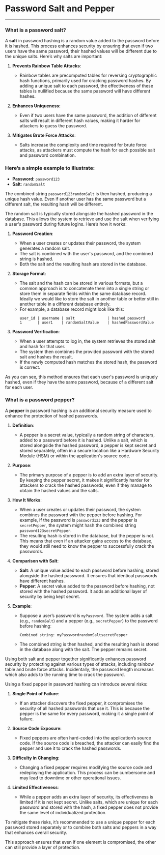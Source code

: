 # Password Salt and Pepper
---
### What is a password salt?
A **salt** in password hashing is a random value added to the password before it is hashed. This process enhances security by ensuring that even if two users have the same password, their hashed values will be different due to the unique salts. Here’s why salts are important:

1. **Prevents Rainbow Table Attacks**:
   - Rainbow tables are precomputed tables for reversing cryptographic hash functions, primarily used for cracking password hashes. By adding a unique salt to each password, the effectiveness of these tables is nullified because the same password will have different hashes.

2. **Enhances Uniqueness**:
   - Even if two users have the same password, the addition of different salts will result in different hash values, making it harder for attackers to guess the password.

3. **Mitigates Brute Force Attacks**:
   - Salts increase the complexity and time required for brute force attacks, as attackers must compute the hash for each possible salt and password combination.

### Here’s a simple example to illustrate:

- **Password**: `password123`
- **Salt**: `randomSalt`

The combined string `password123randomSalt` is then hashed, producing a unique hash value. Even if another user has the same password but a different salt, the resulting hash will be different.

The random salt is typically stored alongside the hashed password in the database. This allows the system to retrieve and use the salt when verifying a user's password during future logins. Here’s how it works:

1. **Password Creation**:
   - When a user creates or updates their password, the system generates a random salt.
   - The salt is combined with the user's password, and the combined string is hashed.
   - Both the salt and the resulting hash are stored in the database.

2. **Storage Format**:
   - The salt and the hash can be stored in various formats, but a common approach is to concatenate them into a single string or store them in separate fields within the same database record. Ideally we would like to store the salt in another table or better still in another table in a different database entirely.
   - For example, a database record might look like this:
     ```plaintext
     user_id | username | salt               | hashed_password
     1       | user1    | randomSaltValue    | hashedPasswordValue
     ```

3. **Password Verification**:
   - When a user attempts to log in, the system retrieves the stored salt and hash for that user.
   - The system then combines the provided password with the stored salt and hashes the result.
   - If the newly computed hash matches the stored hash, the password is correct.

As you can see, this method ensures that each user's password is uniquely hashed, even if they have the same password, because of a different salt for each user.



### What is a password pepper?
A **pepper** in password hashing is an additional security measure used to enhance the protection of hashed passwords.

1. **Definition**:
   - A pepper is a secret value, typically a random string of characters, added to a password before it is hashed. Unlike a salt, which is stored alongside the hashed password, a pepper is kept secret and stored separately, often in a secure location like a Hardware Security Module (HSM) or within the application's source code.

2. **Purpose**:
   - The primary purpose of a pepper is to add an extra layer of security. By keeping the pepper secret, it makes it significantly harder for attackers to crack the hashed passwords, even if they manage to obtain the hashed values and the salts.

3. **How It Works**:
   - When a user creates or updates their password, the system combines the password with the pepper before hashing. For example, if the password is `password123` and the pepper is `secretPepper`, the system might hash the combined string `password123secretPepper`.
   - The resulting hash is stored in the database, but the pepper is not. This means that even if an attacker gains access to the database, they would still need to know the pepper to successfully crack the passwords.

4. **Comparison with Salt**:
   - **Salt**: A unique value added to each password before hashing, stored alongside the hashed password. It ensures that identical passwords have different hashes.
   - **Pepper**: A secret value added to the password before hashing, not stored with the hashed password. It adds an additional layer of security by being kept secret.

5. **Example**:
   - Suppose a user’s password is `myPassword`. The system adds a salt (e.g., `randomSalt`) and a pepper (e.g., `secretPepper`) to the password before hashing:
     ```plaintext
     Combined string: myPasswordrandomSaltsecretPepper
     ```
   - The combined string is then hashed, and the resulting hash is stored in the database along with the salt. The pepper remains secret.

Using both salt and pepper together significantly enhances password security by protecting against various types of attacks, including rainbow table and brute force attacks. Incidentally, the password length increases which also adds to the running time to crack the password.



Using a fixed pepper in password hashing can introduce several risks:

1. **Single Point of Failure**:
   - If an attacker discovers the fixed pepper, it compromises the security of all hashed passwords that use it. This is because the pepper is the same for every password, making it a single point of failure.

2. **Source Code Exposure**:
   - Fixed peppers are often hard-coded into the application’s source code. If the source code is breached, the attacker can easily find the pepper and use it to crack the hashed passwords.

3. **Difficulty in Changing**:
   - Changing a fixed pepper requires modifying the source code and redeploying the application. This process can be cumbersome and may lead to downtime or other operational issues.

4. **Limited Effectiveness**:
   - While a pepper adds an extra layer of security, its effectiveness is limited if it is not kept secret. Unlike salts, which are unique for each password and stored with the hash, a fixed pepper does not provide the same level of individualized protection.

To mitigate these risks, it’s recommended to use a unique pepper for each password stored separately or to combine both salts and peppers in a way that enhances overall security. 

This approach ensures that even if one element is compromised, the other can still provide a layer of protection.
